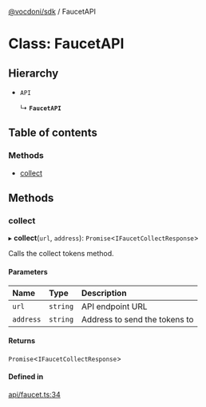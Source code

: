[@vocdoni/sdk](/sdk) / FaucetAPI

# Class: FaucetAPI

## Hierarchy

- `API`

  ↳ **`FaucetAPI`**

## Table of contents

### Methods

- [collect](FaucetAPI#collect)

## Methods

### collect

▸ **collect**(`url`, `address`): `Promise`\<`IFaucetCollectResponse`\>

Calls the collect tokens method.

#### Parameters

| Name | Type | Description |
| :------ | :------ | :------ |
| `url` | `string` | API endpoint URL |
| `address` | `string` | Address to send the tokens to |

#### Returns

`Promise`\<`IFaucetCollectResponse`\>

#### Defined in

[api/faucet.ts:34](https://github.com/vocdoni/vocdoni-sdk/blob/1053e59/src/api/faucet.ts#L34)
